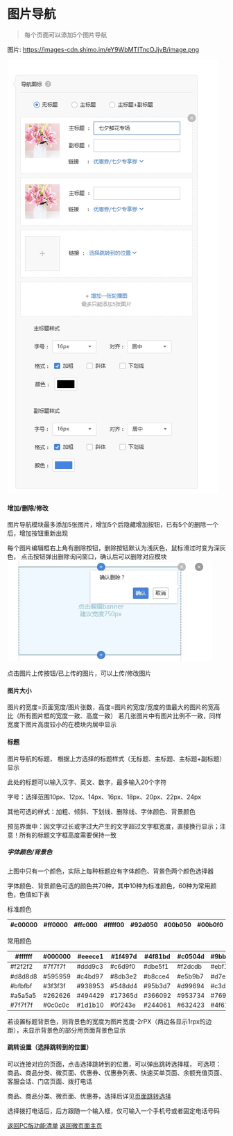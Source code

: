 # 图片导航
> 每个页面可以添加5个图片导航

图片: https://images-cdn.shimo.im/eY9WbMTITncOJjvB/image.png

![](media/15364829981285/15365458205494.jpg)

#### 增加/删除/修改
图片导航模块最多添加5张图片，增加5个后隐藏增加按钮，已有5个的删除一个后，增加按钮重新出现

每个图片编辑框右上角有删除按钮，删除按钮默认为浅灰色，鼠标滑过时变为深灰色，
点击按钮弹出删除询问窗口，确认后可以删除对应模块
![](media/15365486731729/15366493298568.jpg)

点击图片上传按钮/已上传的图片，可以上传/修改图片

#### 图片大小
图片的宽度=页面宽度/图片张数，高度=图片的宽度/宽度的值最大的图片的宽高比（所有图片框的宽度一致、高度一致）
若几张图片中有图片比例不一致，同样宽度下图片高度较小的在模块内居中显示

#### 标题
图片导航的标题，
根据上方选择的标题样式（无标题、主标题、主标题+副标题）显示

此处的标题可以输入汉字、英文、数字，最多输入20个字符

字号：选择范围10px、12px、14px、16px、18px、20px、22px、24px

其他可选的样式：加粗、倾斜、下划线、删除线、字体颜色、背景颜色

预览界面中：因文字过长或字过大产生的文字超过文字框宽度，直接换行显示；注意！所有的标题文字框高度需要保持一致

##### 字体颜色/背景色
上图中只有一个颜色，实际上每种标题应有字体颜色、背景色两个颜色选择器

字体颜色、背景颜色可选的颜色共70种，其中10种为标准颜色，60种为常用颜色，色值如下表

标准颜色

|#c00000|#ff0000|#ffc000|#ffff00|#92d050|#00b050|#00b0f0|#0070c0|#002060|#7030a0|
| :-- | :-- | :-- | :-- | :-- | :-- | :-- | :-- | :-- | :-- |

常用颜色

|#ffffff	|#000000|#eeece1|#1f497d|#4f81bd|#c0504d|#9bbb59|#8064a2| #4bacc6|#f79646|
| --- | --- | --- | --- | --- | --- | --- | --- | --- | --- |
|#f2f2f2|#7f7f7f|#ddd9c3|#c6d9f0|#dbe5f1|#f2dcdb|#ebf1dd|#e5e0ec|#dbeef3|#fdeada
|#d8d8d8|#595959|#c4bd97|#8db3e2|#b8cce4|#e5b9b7|#d7e3bc|#ccc1d9|#b7dde8|#fbd5b5|
|#bfbfbf	|#3f3f3f	|#938953	|#548dd4|#95b3d7|#d99694|#c3d69b|#b2a2c7|#92cddc|#fac08f|
|#a5a5a5	|#262626	|#494429	|#17365d|#366092|#953734|#76923c|#5f497a|#31859b|#e36c09|
|#7f7f7f	|#0c0c0c	|#1d1b10	|#0f243e|#244061|#632423|#4f6128|#3f3151|#205867|#974806|

若设置标题背景色，则背景色的宽度为图片宽度-2rPX（两边各显示1rpx的边距），未显示背景色的部分用页面背景色显示

#### 跳转设置（选择跳转到的位置）
可以连接对应的页面，点击选择跳转到的位置，可以弹出跳转选择框，
可选项：商品、商品分类、微页面、优惠券、优惠券列表、快速买单页面、余额充值页面、客服会话、门店页面、拨打电话

商品、商品分类、微页面、优惠券，选择后详见[页面跳转选择](mweblib://15366517292480)

选择拨打电话后，后方跟随一个输入框，仅可输入一个手机号或者固定电话号码

[ 返回PC版功能清单](mweblib://15365566054481)
[ 返回微页面主页](mweblib://15364825519106)